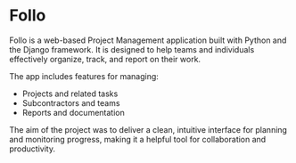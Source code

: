 # Follo

Follo is a web-based Project Management application built with Python and the Django framework. It is designed to help teams and individuals effectively organize, track, and report on their work.

The app includes features for managing:

- Projects and related tasks
- Subcontractors and teams
- Reports and documentation

The aim of the project was to deliver a clean, intuitive interface for planning and monitoring progress, making it a helpful tool for collaboration and productivity.


